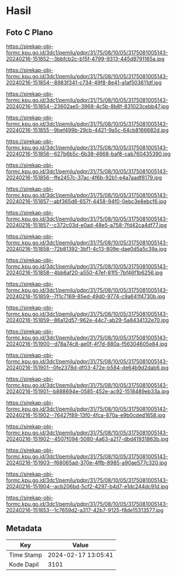 # Hasil

## Foto C Plano

https://sirekap-obj-formc.kpu.go.id/3dc1/pemilu/pdpr/31/75/08/10/05/3175081005143-20240216-151852--3bbfcb2c-b15f-4799-9313-445d9791165a.jpg

https://sirekap-obj-formc.kpu.go.id/3dc1/pemilu/pdpr/31/75/08/10/05/3175081005143-20240216-151854--8983f341-c734-49f8-8e41-a1af503611df.jpg

https://sirekap-obj-formc.kpu.go.id/3dc1/pemilu/pdpr/31/75/08/10/05/3175081005143-20240216-151854--23602ae5-3968-4c5b-8b8f-831023cebb47.jpg

https://sirekap-obj-formc.kpu.go.id/3dc1/pemilu/pdpr/31/75/08/10/05/3175081005143-20240216-151855--9bef499b-29cb-4421-9a5c-64cb8166682d.jpg

https://sirekap-obj-formc.kpu.go.id/3dc1/pemilu/pdpr/31/75/08/10/05/3175081005143-20240216-151856--627b6b5c-6b38-4668-baf8-cab760435390.jpg

https://sirekap-obj-formc.kpu.go.id/3dc1/pemilu/pdpr/31/75/08/10/05/3175081005143-20240216-151856--ffe2457c-37ac-4f6b-92b1-e4a7aadf8179.jpg

https://sirekap-obj-formc.kpu.go.id/3dc1/pemilu/pdpr/31/75/08/10/05/3175081005143-20240216-151857--abf365d6-657f-4458-94f0-0ebc3e8ebcf6.jpg

https://sirekap-obj-formc.kpu.go.id/3dc1/pemilu/pdpr/31/75/08/10/05/3175081005143-20240216-151857--c372c03d-e0ad-48e5-a758-7fd42ca4df77.jpg

https://sirekap-obj-formc.kpu.go.id/3dc1/pemilu/pdpr/31/75/08/10/05/3175081005143-20240216-151858--72b81392-3bf1-4c13-809e-dae0d5a5c39a.jpg

https://sirekap-obj-formc.kpu.go.id/3dc1/pemilu/pdpr/31/75/08/10/05/3175081005143-20240216-151858--4bb6af20-a550-47ef-81f5-7bf46f1b6256.jpg

https://sirekap-obj-formc.kpu.go.id/3dc1/pemilu/pdpr/31/75/08/10/05/3175081005143-20240216-151859--7f1c7169-85ed-49d0-9774-c9a641f4730b.jpg

https://sirekap-obj-formc.kpu.go.id/3dc1/pemilu/pdpr/31/75/08/10/05/3175081005143-20240216-151859--86a12d57-962e-44c7-ab29-5a8434132e70.jpg

https://sirekap-obj-formc.kpu.go.id/3dc1/pemilu/pdpr/31/75/08/10/05/3175081005143-20240216-151900--d78a74c8-ae0f-4f7d-880a-f56304605e84.jpg

https://sirekap-obj-formc.kpu.go.id/3dc1/pemilu/pdpr/31/75/08/10/05/3175081005143-20240216-151901--0fe2378d-df03-472e-b584-de64b9d2dab6.jpg

https://sirekap-obj-formc.kpu.go.id/3dc1/pemilu/pdpr/31/75/08/10/05/3175081005143-20240216-151901--b888694e-0585-452e-ac92-1518489eb33a.jpg

https://sirekap-obj-formc.kpu.go.id/3dc1/pemilu/pdpr/31/75/08/10/05/3175081005143-20240216-151902--76427f89-13f0-4fca-870a-e9b0cded1658.jpg

https://sirekap-obj-formc.kpu.go.id/3dc1/pemilu/pdpr/31/75/08/10/05/3175081005143-20240216-151902--4507f094-5080-4a63-a217-dbd41931863b.jpg

https://sirekap-obj-formc.kpu.go.id/3dc1/pemilu/pdpr/31/75/08/10/05/3175081005143-20240216-151903--f68065ad-370e-4ffb-8985-a90ae577c320.jpg

https://sirekap-obj-formc.kpu.go.id/3dc1/pemilu/pdpr/31/75/08/10/05/3175081005143-20240216-151904--acb206bd-5cf2-4297-b4d7-e1dc244dc91d.jpg

https://sirekap-obj-formc.kpu.go.id/3dc1/pemilu/pdpr/31/75/08/10/05/3175081005143-20240216-151853--1c7659d2-a317-42b7-9125-f8de15313577.jpg


## Metadata

| Key        | Value               |
| ---------- | ------------------- |
| Time Stamp | 2024-02-17 13:05:41 |
| Kode Dapil | 3101                |



